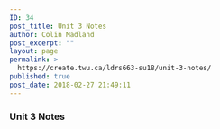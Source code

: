 ```yaml
---
ID: 34
post_title: Unit 3 Notes
author: Colin Madland
post_excerpt: ""
layout: page
permalink: >
  https://create.twu.ca/ldrs663-su18/unit-3-notes/
published: true
post_date: 2018-02-27 21:49:11
---
```

### Unit 3 Notes